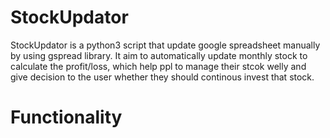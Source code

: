 # StockUpdator
StockUpdator is a python3 script that update google spreadsheet manually by using gspread library. It aim to automatically update monthly stock to calculate the profit/loss, which help ppl to manage their stcok welly and give decision to the user whether they should continous invest that stock.

# Functionality
